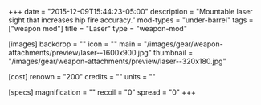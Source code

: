 +++
date = "2015-12-09T15:44:23-05:00"
description = "Mountable laser sight that increases hip fire accuracy."
mod-types = "under-barrel"
tags = ["weapon mod"]
title = "Laser"
type = "weapon-mod"

[images]
  backdrop = ""
  icon = ""
  main = "/images/gear/weapon-attachments/preview/laser--1600x900.jpg"
  thumbnail = "/images/gear/weapon-attachments/preview/laser--320x180.jpg"

[cost]
  renown = "200"
  credits = ""
  units = ""

[specs]
  magnification = ""
  recoil = "0"
  spread = "0"
+++
